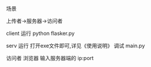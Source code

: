 场景

上传者->服务器->访问者

client 
运行 python flasker.py

serv
运行 打开exe文件即可,详见《使用说明》
调试 main.py

访问者
浏览器 输入服务器端的 ip:port

